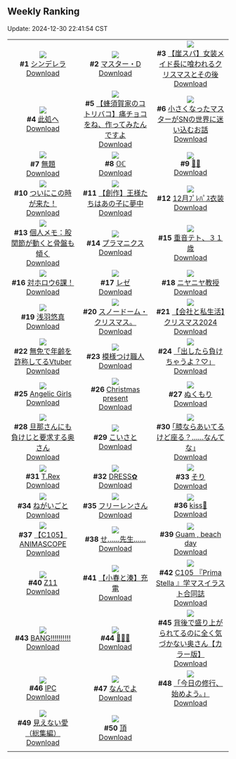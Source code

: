 ## Weekly Ranking
Update: 2024-12-30 22:41:54 CST

|      |      |      |
| :----: | :----: | :----: |
| ![](https://i.pixiv.re/c/240x480/img-master/img/2024/12/24/00/00/03/125465307_p0_master1200.jpg)<br>**#1** [シンデレラ](https://www.pixiv.net/artworks/125465307)<br>[Download](https://i.pixiv.re/img-original/img/2024/12/24/00/00/03/125465307_p0.png) | ![](https://i.pixiv.re/c/240x480/img-master/img/2024/12/24/00/00/34/125465541_p0_master1200.jpg)<br>**#2** [マスター・D](https://www.pixiv.net/artworks/125465541)<br>[Download](https://i.pixiv.re/img-original/img/2024/12/24/00/00/34/125465541_p0.jpg) | ![](https://i.pixiv.re/c/240x480/img-master/img/2024/12/24/18/00/22/125486856_p0_master1200.jpg)<br>**#3** [【崖スパ】女装メイド長に喰われるクリスマスとその後](https://www.pixiv.net/artworks/125486856)<br>[Download](https://i.pixiv.re/img-original/img/2024/12/24/18/00/22/125486856_p0.jpg) |
| ![](https://i.pixiv.re/c/240x480/img-master/img/2024/12/23/19/43/45/125456263_p0_master1200.jpg)<br>**#4** [此処へ](https://www.pixiv.net/artworks/125456263)<br>[Download](https://i.pixiv.re/img-original/img/2024/12/23/19/43/45/125456263_p0.jpg) | ![](https://i.pixiv.re/c/240x480/img-master/img/2024/12/25/17/56/54/125527786_p0_master1200.jpg)<br>**#5** [【蜂須賀家のコトリバコ】痛チョコをね、作ってみたんですよ](https://www.pixiv.net/artworks/125527786)<br>[Download](https://i.pixiv.re/img-original/img/2024/12/25/17/56/54/125527786_p0.jpg) | ![](https://i.pixiv.re/c/240x480/img-master/img/2024/12/25/22/41/04/125540069_p0_master1200.jpg)<br>**#6** [小さくなったマスターがSNの世界に迷い込むお話](https://www.pixiv.net/artworks/125540069)<br>[Download](https://i.pixiv.re/img-original/img/2024/12/25/22/41/04/125540069_p0.jpg) |
| ![](https://i.pixiv.re/c/240x480/img-master/img/2024/12/23/00/24/30/125436762_p0_master1200.jpg)<br>**#7** [無題](https://www.pixiv.net/artworks/125436762)<br>[Download](https://i.pixiv.re/img-original/img/2024/12/23/00/24/30/125436762_p0.png) | ![](https://i.pixiv.re/c/240x480/img-master/img/2024/12/24/00/00/24/125465477_p0_master1200.jpg)<br>**#8** [𝕆ℂ](https://www.pixiv.net/artworks/125465477)<br>[Download](https://i.pixiv.re/img-original/img/2024/12/24/00/00/24/125465477_p0.png) | ![](https://i.pixiv.re/c/240x480/img-master/img/2024/12/24/00/00/27/125465497_p0_master1200.jpg)<br>**#9** [🎄🐱](https://www.pixiv.net/artworks/125465497)<br>[Download](https://i.pixiv.re/img-original/img/2024/12/24/00/00/27/125465497_p0.jpg) |
| ![](https://i.pixiv.re/c/240x480/img-master/img/2024/12/24/07/30/01/125474681_p0_master1200.jpg)<br>**#10** [ついにこの時が来た！](https://www.pixiv.net/artworks/125474681)<br>[Download](https://i.pixiv.re/img-original/img/2024/12/24/07/30/01/125474681_p0.jpg) | ![](https://i.pixiv.re/c/240x480/img-master/img/2024/12/24/00/06/32/125466260_p0_master1200.jpg)<br>**#11** [【創作】王様たちはあの子に夢中](https://www.pixiv.net/artworks/125466260)<br>[Download](https://i.pixiv.re/img-original/img/2024/12/24/00/06/32/125466260_p0.jpg) | ![](https://i.pixiv.re/c/240x480/img-master/img/2024/12/24/16/20/26/125484141_p0_master1200.jpg)<br>**#12** [12月ﾌﾟﾚﾊﾟｽ衣装](https://www.pixiv.net/artworks/125484141)<br>[Download](https://i.pixiv.re/img-original/img/2024/12/24/16/20/26/125484141_p0.jpg) |
| ![](https://i.pixiv.re/c/240x480/img-master/img/2024/12/24/06/00/06/125473379_p0_master1200.jpg)<br>**#13** [個人メモ：股関節が動くと骨盤も傾く](https://www.pixiv.net/artworks/125473379)<br>[Download](https://i.pixiv.re/img-original/img/2024/12/24/06/00/06/125473379_p0.jpg) | ![](https://i.pixiv.re/c/240x480/img-master/img/2024/12/23/00/00/21/125435446_p0_master1200.jpg)<br>**#14** [プラマニクス](https://www.pixiv.net/artworks/125435446)<br>[Download](https://i.pixiv.re/img-original/img/2024/12/23/00/00/21/125435446_p0.jpg) | ![](https://i.pixiv.re/c/240x480/img-master/img/2024/12/25/00/03/55/125503943_p0_master1200.jpg)<br>**#15** [重音テト、３１歳](https://www.pixiv.net/artworks/125503943)<br>[Download](https://i.pixiv.re/img-original/img/2024/12/25/00/03/55/125503943_p0.jpg) |
| ![](https://i.pixiv.re/c/240x480/img-master/img/2024/12/24/18/53/38/125488783_p0_master1200.jpg)<br>**#16** [対ホロウ6課！](https://www.pixiv.net/artworks/125488783)<br>[Download](https://i.pixiv.re/img-original/img/2024/12/24/18/53/38/125488783_p0.jpg) | ![](https://i.pixiv.re/c/240x480/img-master/img/2024/12/24/00/00/26/125465487_p0_master1200.jpg)<br>**#17** [レゼ](https://www.pixiv.net/artworks/125465487)<br>[Download](https://i.pixiv.re/img-original/img/2024/12/24/00/00/26/125465487_p0.png) | ![](https://i.pixiv.re/c/240x480/img-master/img/2024/12/24/00/04/01/125466062_p0_master1200.jpg)<br>**#18** [ニヤニヤ教授](https://www.pixiv.net/artworks/125466062)<br>[Download](https://i.pixiv.re/img-original/img/2024/12/24/00/04/01/125466062_p0.jpg) |
| ![](https://i.pixiv.re/c/240x480/img-master/img/2024/12/24/12/08/30/125479036_p0_master1200.jpg)<br>**#19** [浅羽悠真](https://www.pixiv.net/artworks/125479036)<br>[Download](https://i.pixiv.re/img-original/img/2024/12/24/12/08/30/125479036_p0.jpg) | ![](https://i.pixiv.re/c/240x480/img-master/img/2024/12/24/20/15/41/125492197_p0_master1200.jpg)<br>**#20** [スノードーム・クリスマス。](https://www.pixiv.net/artworks/125492197)<br>[Download](https://i.pixiv.re/img-original/img/2024/12/24/20/15/41/125492197_p0.jpg) | ![](https://i.pixiv.re/c/240x480/img-master/img/2024/12/25/21/24/47/125536217_p0_master1200.jpg)<br>**#21** [【会社と私生活】クリスマス2024](https://www.pixiv.net/artworks/125536217)<br>[Download](https://i.pixiv.re/img-original/img/2024/12/25/21/24/47/125536217_p0.png) |
| ![](https://i.pixiv.re/c/240x480/img-master/img/2024/12/24/20/06/48/125491849_p0_master1200.jpg)<br>**#22** [無免で年齢を詐称してるVtuber](https://www.pixiv.net/artworks/125491849)<br>[Download](https://i.pixiv.re/img-original/img/2024/12/24/20/06/48/125491849_p0.png) | ![](https://i.pixiv.re/c/240x480/img-master/img/2024/12/23/20/30/02/125457725_p0_master1200.jpg)<br>**#23** [模様つけ職人](https://www.pixiv.net/artworks/125457725)<br>[Download](https://i.pixiv.re/img-original/img/2024/12/23/20/30/02/125457725_p0.png) | ![](https://i.pixiv.re/c/240x480/img-master/img/2024/12/24/20/59/08/125494014_p0_master1200.jpg)<br>**#24** [「出したら負けちゃうよ？♡」](https://www.pixiv.net/artworks/125494014)<br>[Download](https://i.pixiv.re/img-original/img/2024/12/24/20/59/08/125494014_p0.png) |
| ![](https://i.pixiv.re/c/240x480/img-master/img/2024/12/23/00/01/39/125435641_p0_master1200.jpg)<br>**#25** [Angelic Girls](https://www.pixiv.net/artworks/125435641)<br>[Download](https://i.pixiv.re/img-original/img/2024/12/23/00/01/39/125435641_p0.jpg) | ![](https://i.pixiv.re/c/240x480/img-master/img/2024/12/24/12/25/20/125479371_p0_master1200.jpg)<br>**#26** [Christmas present](https://www.pixiv.net/artworks/125479371)<br>[Download](https://i.pixiv.re/img-original/img/2024/12/24/12/25/20/125479371_p0.jpg) | ![](https://i.pixiv.re/c/240x480/img-master/img/2024/12/25/16/50/36/125525922_p0_master1200.jpg)<br>**#27** [ぬくもり](https://www.pixiv.net/artworks/125525922)<br>[Download](https://i.pixiv.re/img-original/img/2024/12/25/16/50/36/125525922_p0.jpg) |
| ![](https://i.pixiv.re/c/240x480/img-master/img/2024/12/23/00/49/02/125435851_p0_master1200.jpg)<br>**#28** [旦那さんにも負けじと要求する奥さん](https://www.pixiv.net/artworks/125435851)<br>[Download](https://i.pixiv.re/img-original/img/2024/12/23/00/49/02/125435851_p0.jpg) | ![](https://i.pixiv.re/c/240x480/img-master/img/2024/12/24/04/30/01/125472348_p0_master1200.jpg)<br>**#29** [こいさと](https://www.pixiv.net/artworks/125472348)<br>[Download](https://i.pixiv.re/img-original/img/2024/12/24/04/30/01/125472348_p0.png) | ![](https://i.pixiv.re/c/240x480/img-master/img/2024/12/23/17/10/49/125452231_p0_master1200.jpg)<br>**#30** [｢膝ならあいてるけど座る？……なんてな｣](https://www.pixiv.net/artworks/125452231)<br>[Download](https://i.pixiv.re/img-original/img/2024/12/23/17/10/49/125452231_p0.jpg) |
| ![](https://i.pixiv.re/c/240x480/img-master/img/2024/12/24/01/30/19/125469178_p0_master1200.jpg)<br>**#31** [T.Rex](https://www.pixiv.net/artworks/125469178)<br>[Download](https://i.pixiv.re/img-original/img/2024/12/24/01/30/19/125469178_p0.png) | ![](https://i.pixiv.re/c/240x480/img-master/img/2024/12/23/00/01/47/125435652_p0_master1200.jpg)<br>**#32** [DRESS✿](https://www.pixiv.net/artworks/125435652)<br>[Download](https://i.pixiv.re/img-original/img/2024/12/23/00/01/47/125435652_p0.png) | ![](https://i.pixiv.re/c/240x480/img-master/img/2024/12/24/23/49/33/125502541_p0_master1200.jpg)<br>**#33** [そり](https://www.pixiv.net/artworks/125502541)<br>[Download](https://i.pixiv.re/img-original/img/2024/12/24/23/49/33/125502541_p0.jpg) |
| ![](https://i.pixiv.re/c/240x480/img-master/img/2024/12/24/00/00/29/125465507_p0_master1200.jpg)<br>**#34** [ねがいごと](https://www.pixiv.net/artworks/125465507)<br>[Download](https://i.pixiv.re/img-original/img/2024/12/24/00/00/29/125465507_p0.jpg) | ![](https://i.pixiv.re/c/240x480/img-master/img/2024/12/24/00/15/46/125466682_p0_master1200.jpg)<br>**#35** [フリーレンさん](https://www.pixiv.net/artworks/125466682)<br>[Download](https://i.pixiv.re/img-original/img/2024/12/24/00/15/46/125466682_p0.png) | ![](https://i.pixiv.re/c/240x480/img-master/img/2024/12/24/00/00/21/125465458_p0_master1200.jpg)<br>**#36** [kiss💏](https://www.pixiv.net/artworks/125465458)<br>[Download](https://i.pixiv.re/img-original/img/2024/12/24/00/00/21/125465458_p0.jpg) |
| ![](https://i.pixiv.re/c/240x480/img-master/img/2024/12/24/18/00/44/125486919_p0_master1200.jpg)<br>**#37** [【C105】ANIMASCOPE](https://www.pixiv.net/artworks/125486919)<br>[Download](https://i.pixiv.re/img-original/img/2024/12/24/18/00/44/125486919_p0.jpg) | ![](https://i.pixiv.re/c/240x480/img-master/img/2024/12/24/00/00/32/125465530_p0_master1200.jpg)<br>**#38** [せ……先生……](https://www.pixiv.net/artworks/125465530)<br>[Download](https://i.pixiv.re/img-original/img/2024/12/24/00/00/32/125465530_p0.jpg) | ![](https://i.pixiv.re/c/240x480/img-master/img/2024/12/24/15/34/02/125483032_p0_master1200.jpg)<br>**#39** [Guam , beach day](https://www.pixiv.net/artworks/125483032)<br>[Download](https://i.pixiv.re/img-original/img/2024/12/24/15/34/02/125483032_p0.jpg) |
| ![](https://i.pixiv.re/c/240x480/img-master/img/2024/12/23/11/42/05/125446667_p0_master1200.jpg)<br>**#40** [Z11](https://www.pixiv.net/artworks/125446667)<br>[Download](https://i.pixiv.re/img-original/img/2024/12/23/11/42/05/125446667_p0.png) | ![](https://i.pixiv.re/c/240x480/img-master/img/2024/12/24/20/06/07/125491822_p0_master1200.jpg)<br>**#41** [【小春と湊】充電](https://www.pixiv.net/artworks/125491822)<br>[Download](https://i.pixiv.re/img-original/img/2024/12/24/20/06/07/125491822_p0.png) | ![](https://i.pixiv.re/c/240x480/img-master/img/2024/12/24/08/12/11/125475318_p0_master1200.jpg)<br>**#42** [C105 『Prima Stella 』学マスイラスト合同誌](https://www.pixiv.net/artworks/125475318)<br>[Download](https://i.pixiv.re/img-original/img/2024/12/24/08/12/11/125475318_p0.jpg) |
| ![](https://i.pixiv.re/c/240x480/img-master/img/2024/12/24/11/37/42/125478370_p0_master1200.jpg)<br>**#43** [BANG!!!!!!!!!!](https://www.pixiv.net/artworks/125478370)<br>[Download](https://i.pixiv.re/img-original/img/2024/12/24/11/37/42/125478370_p0.jpg) | ![](https://i.pixiv.re/c/240x480/img-master/img/2024/12/23/00/00/47/125435535_p0_master1200.jpg)<br>**#44** [💜🦋🖤](https://www.pixiv.net/artworks/125435535)<br>[Download](https://i.pixiv.re/img-original/img/2024/12/23/00/00/47/125435535_p0.png) | ![](https://i.pixiv.re/c/240x480/img-master/img/2024/12/24/00/00/40/125465587_p0_master1200.jpg)<br>**#45** [背後で盛り上がられてるのに全く気づかない奥さん【カラー版】](https://www.pixiv.net/artworks/125465587)<br>[Download](https://i.pixiv.re/img-original/img/2024/12/24/00/00/40/125465587_p0.jpg) |
| ![](https://i.pixiv.re/c/240x480/img-master/img/2024/12/24/19/42/20/125490697_p0_master1200.jpg)<br>**#46** [IPC](https://www.pixiv.net/artworks/125490697)<br>[Download](https://i.pixiv.re/img-original/img/2024/12/24/19/42/20/125490697_p0.jpg) | ![](https://i.pixiv.re/c/240x480/img-master/img/2024/12/24/00/00/37/125465570_p0_master1200.jpg)<br>**#47** [なんでよ](https://www.pixiv.net/artworks/125465570)<br>[Download](https://i.pixiv.re/img-original/img/2024/12/24/00/00/37/125465570_p0.jpg) | ![](https://i.pixiv.re/c/240x480/img-master/img/2024/12/23/00/02/17/125435707_p0_master1200.jpg)<br>**#48** [「今日の修行、始めよう。」](https://www.pixiv.net/artworks/125435707)<br>[Download](https://i.pixiv.re/img-original/img/2024/12/23/00/02/17/125435707_p0.png) |
| ![](https://i.pixiv.re/c/240x480/img-master/img/2024/12/24/00/06/06/125466227_p0_master1200.jpg)<br>**#49** [見えない愛（総集編）](https://www.pixiv.net/artworks/125466227)<br>[Download](https://i.pixiv.re/img-original/img/2024/12/24/00/06/06/125466227_p0.png) | ![](https://i.pixiv.re/c/240x480/img-master/img/2024/12/23/00/19/43/125436599_p0_master1200.jpg)<br>**#50** [頂](https://www.pixiv.net/artworks/125436599)<br>[Download](https://i.pixiv.re/img-original/img/2024/12/23/00/19/43/125436599_p0.jpg) |
|      |
